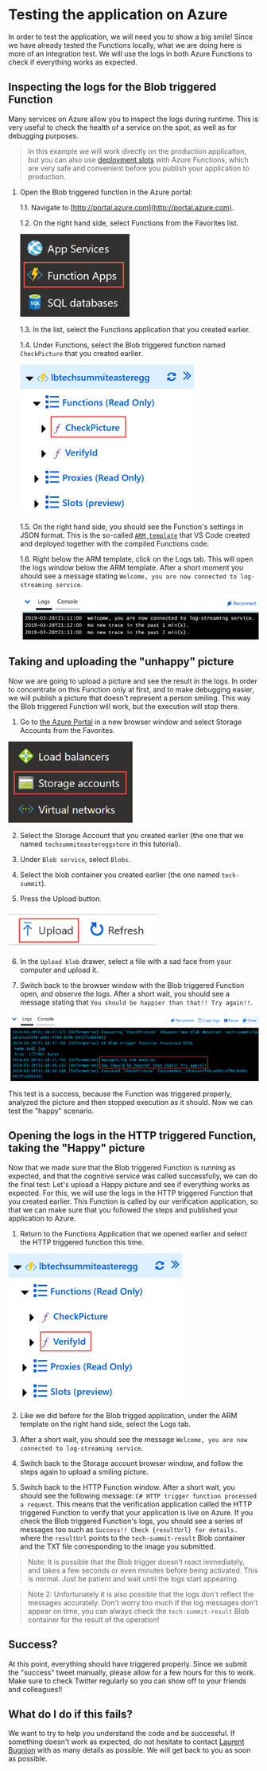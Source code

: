 # Testing the application on Azure

In order to test the application, we will need you to show a big smile! Since we have already tested the Functions locally, what we are doing here is more of an integration test. We will use the logs in both Azure Functions to check if everything works as expected.

## Inspecting the logs for the Blob triggered Function

Many services on Azure allow you to inspect the logs during runtime. This is very useful to check the health of a service on the spot, as well as for debugging purposes.

> In this example we will work directly on the production application, but you can also use [deployment slots](http://gslb.ch/h82g-swisstechsummit19easteregg) with Azure Functions, which are very safe and convenient before you publish your application to production. 

1. Open the Blob triggered function in the Azure portal:

    1.1. Navigate to [http://portal.azure.com](http://portal.azure.com). 

    1.2. On the right hand side, select Functions from the Favorites list. 

    ![Azure Functions favorite](./Img/501.png) 

    1.3. In the list, select the Functions application that you created earlier. 

    1.4. Under Functions, select the Blob triggered function named `CheckPicture` that you created earlier. 

    ![Azure Functions](./Img/502.png) 

    1.5. On the right hand side, you should see the Function's settings in JSON format. This is the so-called [`ARM template`](http://gslb.ch/h327g-swisstechsummit19easteregg) that VS Code created and deployed together with the compiled Functions code. 

    1.6. Right below the ARM template, click on the Logs tab. This will open the logs window below the ARM template. After a short moment you should see a message stating `Welcome, you are now connected to log-streaming service`. 

    ![Logs window for the Blob Triggered Function](./Img/503.png) 

## Taking and uploading the "unhappy" picture

Now we are going to upload a picture and see the result in the logs. In order to concentrate on this Function only at first, and to make debugging easier, we will publish a picture that doesn't represent a person smiling. This way the Blob triggered Function will work, but the execution will stop there. 

1. Go to [the Azure Portal](http://portal.azure.com) in a new browser window and select Storage Accounts from the Favorites.

![Storage accounts favorite](./Img/315a.png)

2. Select the Storage Account that you created earlier (the one that we named `techsummiteastereggstore` in this tutorial).

3. Under `Blob service`, select `Blobs`.

4. Select the blob container you created earlier (the one named `tech-summit`).

5. Press the Upload button.

![Uploading a blob](./Img/316.png)

6. In the `Upload blob` drawer, select a file with a sad face from your computer and upload it.

7. Switch back to the browser window with the Blob triggered Function open, and observe the logs. After a short wait, you should see a message stating that `You should be happier than that!! Try again!!`.

![Sad picture logs](./Img/504.png)

This test is a success, because the Function was triggered properly, analyzed the picture and then stopped execution as it should. Now we can test the "happy" scenario.

## Opening the logs in the HTTP triggered Function, taking the "Happy" picture

Now that we made sure that the Blob triggered Function is running as expected, and that the cognitive service was called successfully, we can do the final test: Let's upload a Happy picture and see if everything works as expected. For this, we will use the logs in the HTTP triggered Function that you created earlier. This Function is called by our verification application, so that we can make sure that you followed the steps and published your application to Azure. 

1. Return to the Functions Application that we opened earlier and select the HTTP triggered function this time. 

![HTTP Triggered Function](./Img/505.png) 

2. Like we did before for the Blob trigged application, under the ARM template on the right hand side, select the Logs tab. 

3. After a short wait, you should see the message `Welcome, you are now connected to log-streaming service`.

4. Switch back to the Storage account browser window, and follow the steps again to upload a smiling picture.

5. Switch back to the HTTP Function window. After a short wait, you should see the following message: `C# HTTP trigger function processed a request`. This means that the verification application called the HTTP triggered Function to verify that your application is live on Azure. If you check the Blob triggered Function's logs, you should see a series of messages too such as `Success!! Check {resultUrl} for details.` where the `resultUrl` points to the `tech-summit-result` Blob container and the TXT file corresponding to the image you submitted.

> Note: It is possible that the Blob trigger doesn't react immediately, and takes a few seconds or even minutes before being activated. This is normal. Just be patient and wait until the logs start appearing.

> Note 2: Unfortunately it is also possible that the logs don't reflect the messages accurately. Don't worry too much if the log messages don't appear on time, you can always check the `tech-summit-result` Blob container for the result of the operation!

## Success? 

At this point, everything should have triggered properly. Since we submit the "success" tweet manually, please allow for a few hours for this to work. Make sure to check Twitter regularly so you can show off to your friends and colleagues!! 

## What do I do if this fails? 

We want to try to help you understand the code and be successful. If something doesn't work as expected, do not hesitate to contact [Laurent Bugnion](mailto:lbugnion@microsoft.com) with as many details as possible. We will get back to you as soon as possible. 